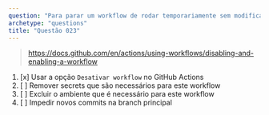 ```yaml
---
question: "Para parar um workflow de rodar temporariamente sem modificar o código-fonte, você deve"
archetype: "questions"
title: "Questão 023"
---
```



> https://docs.github.com/en/actions/using-workflows/disabling-and-enabling-a-workflow
1. [x] Usar a opção `Desativar workflow` no GitHub Actions
1. [ ] Remover secrets que são necessários para este workflow
1. [ ] Excluir o ambiente que é necessário para este workflow
1. [ ] Impedir novos commits na branch principal
